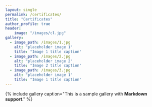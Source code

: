 ```yaml
---
layout: single
permalink: /certificates/
title: "Certificates"
author_profile: true
header: 
    image: "/images/cl.jpg"
gallery:
  - image_path: /images/1.jpg
    alt: "placeholder image 1"
    title: "Image 1 title caption"
  - image_path: /images/2.jpg
    alt: "placeholder image 2"
    title: "Image 2 title caption"
  - image_path: /images/3.jpg
    alt: "placeholder image 1"
    title: "Image 1 title caption"
---
```

{% include gallery caption="This is a sample gallery with **Markdown support**." %}
